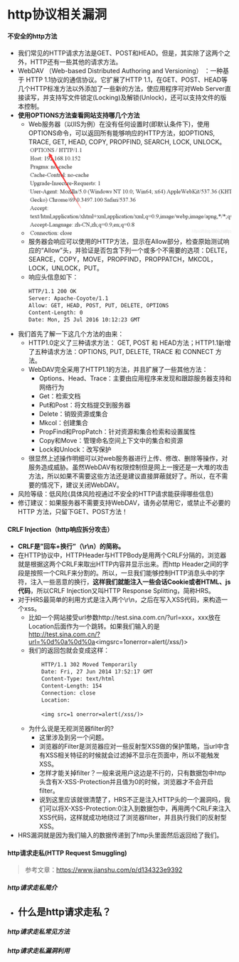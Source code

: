 # http协议相关漏洞
#### 不安全的http方法
- 我们常见的HTTP请求方法是GET、POST和HEAD。但是，其实除了这两个之外，HTTP还有一些其他的请求方法。
- WebDAV （Web-based Distributed Authoring and Versioning） ：一种基于 HTTP 1.1协议的通信协议。它扩展了HTTP 1.1，在GET、POST、HEAD等几个HTTP标准方法以外添加了一些新的方法，使应用程序可对Web Server直接读写，并支持写文件锁定(Locking)及解锁(Unlock)，还可以支持文件的版本控制。
- **使用OPTIONS方法查看网站支持哪几个方法**
    - Web服务器（以IIS为例）在没有任何设置时(即默认条件下)，使用OPTIONS命令，可以返回所有能够响应的HTTP方法，如OPTIONS, TRACE, GET, HEAD, COPY, PROPFIND, SEARCH, LOCK, UNLOCK。
    - ![image-20211128101351091](HTTP协议相关漏洞/image-20211128101351091.png)
    - 服务器会响应可以使用的HTTP方法，显示在Allow部分，检查原始测试响应的“Allow”头，并验证是否包含下列一个或多个不需要的选项：DELTE，SEARCE，COPY，MOVE，PROPFIND，PROPPATCH，MKCOL，LOCK，UNLOCK，PUT。
    - 响应头信息如下：
        ```http
        HTTP/1.1 200 OK 
        Server: Apache-Coyote/1.1 
        Allow: GET, HEAD, POST, PUT, DELETE, OPTIONS 
        Content-Length: 0
        Date: Mon, 25 Jul 2016 10:12:23 GMT 
        ```
- 我们首先了解一下这几个方法的由来：
    - HTTP1.0定义了三种请求方法： GET, POST 和 HEAD方法；HTTP1.1新增了五种请求方法：OPTIONS, PUT, DELETE, TRACE 和 CONNECT 方法。
    - WebDAV完全采用了HTTP1.1的方法，并且扩展了一些其他方法：
        - Options、Head、Trace：主要由应用程序来发现和跟踪服务器支持和网络行为
        - Get：检索文档
        - Put和Post：将文档提交到服务器
        - Delete：销毁资源或集合
        - Mkcol：创建集合
        - PropFind和PropPatch：针对资源和集合检索和设置属性
        - Copy和Move：管理命名空间上下文中的集合和资源
        - Lock和Unlock：改写保护
    - 很显然上述操作明细可以对web服务器进行上传、修改、删除等操作，对服务造成威胁。虽然WebDAV有权限控制但是网上一搜还是一大堆的攻击方法，所以如果不需要这些方法还是建议直接屏蔽就好了。所以，在不需要的情况下，建议关闭WebDAV。
- 风险等级：低风险(具体风险视通过不安全的HTTP请求能获得哪些信息)
- 修订建议：如果服务器不需要支持WebDAV，请务必禁用它，或禁止不必要的HTTP 方法，只留下GET、POST方法！
#### CRLF Injection（http响应拆分攻击）
- **CRLF是”回车+换行”（\r\n）的简称。**
- 在HTTP协议中，HTTPHeader与HTTPBody是用两个CRLF分隔的，浏览器就是根据这两个CRLF来取出HTTP内容并显示出来。而http Header之间的字段是按照一个CRLF来分割的。所以，一旦我们能够控制HTTP消息头中的字符，注入一些恶意的换行，**这样我们就能注入一些会话Cookie或者HTML、js代码**，所以CRLF Injection又叫HTTP Response Splitting，简称HRS。
- 对于HRS最简单的利用方式是注入两个\r\n，之后在写入XSS代码，来构造一个xss。
    - 比如一个网站接受url参数http://test.sina.com.cn/?url=xxx，xxx放在Location后面作为一个跳转。如果我们输入的是
		http://test.sina.com.cn/?url=%0d%0a%0d%0a<imgsrc=1onerror=alert(/xss/)>
    - 我们的返回包就会变成这样：
        ```http
        	HTTP/1.1 302 Moved Temporarily 
			Date: Fri, 27 Jun 2014 17:52:17 GMT 
			Content-Type: text/html 
			Content-Length: 154 
			Connection: close 
			Location: 
			
			<img src=1 onerror=alert(/xss/)>

        ```
    - 为什么说是无视浏览器filter的?
        - 这里涉及到另一个问题。
        - 浏览器的Filter是浏览器应对一些反射型XSS做的保护策略，当url中含有XSS相关特征的时候就会过滤掉不显示在页面中，所以不能触发XSS。
        - 怎样才能关掉filter？一般来说用户这边是不行的，只有数据包中http头含有X-XSS-Protection并且值为0的时候，浏览器才不会开启filter。
        - 说到这里应该就很清楚了，HRS不正是注入HTTP头的一个漏洞吗，我们可以将X-XSS-Protection:0注入到数据包中，再用两个CRLF来注入XSS代码，这样就成功地绕过了浏览器filter，并且执行我们的反射型XSS。
- HRS漏洞就是因为我们输入的数据传递到了http头里面然后返回给了我们。
#### http请求走私(HTTP Request Smuggling)
> 参考文章：https://www.jianshu.com/p/d134323e9392
##### http请求走私简介
- 什么是http请求走私？
    - 
##### http请求走私常见方法
##### http请求走私漏洞利用
